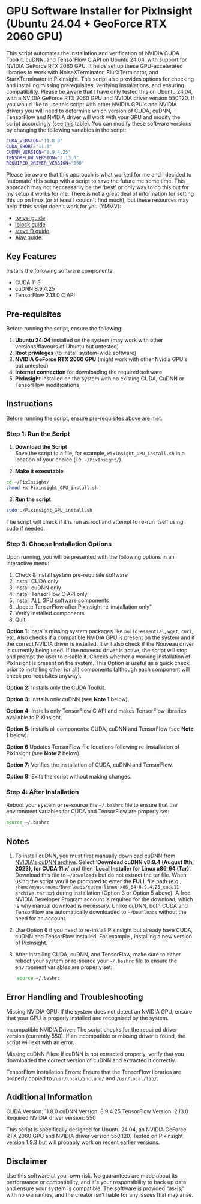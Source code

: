# GPU Software Installer for PixInsight (Ubuntu 24.04 + GeoForce RTX 2060 GPU)

This script automates the installation and verification of NVIDIA CUDA Toolkit, cuDNN, and TensorFlow C API on Ubuntu 24.04, with support for NVIDIA GeForce RTX 2060 GPU. It helps set up these GPU-accelerated libraries to work with NoiseXTerminator, BlurXTerminator, and StarXTerminator in PixInsight. This script also provides options for checking and installing missing prerequisites, verifying installations, and ensuring compatibility. Please be aware that I have only tested this on Ubuntu 24.04, with a NVIDIA GeForce RTX 2060 GPU and NVIDIA driver version 550.120. If you would like to use this script with other NVIDIA GPU's and NVIDIA drivers you will need to determine which version of CUDA, cuDNN, TensorFlow and NVIDIA driver will work with your GPU and modify the script accordingly (see [this](https://www.tensorflow.org/install/source#gpu) table). You can modify these software versions by changing the following variables in the script:

```bash
CUDA_VERSION="11.8.0"
CUDA_SHORT="11.8"
CUDNN_VERSION="8.9.4.25"
TENSORFLOW_VERSION="2.13.0"
REQUIRED_DRIVER_VERSION="550"
```

Please be aware that this approach is what worked for me and I decided to 'automate' this setup with a script to save the future me some time. This approach may not neccessarily be the 'best' or only way to do this but for my setup it works for me. There is not a great deal of information for setting this up on linux (or at least I couldn't find much), but these resources may help if this script doen't work for you (YMMV):

- [twivel guide](https://pixinsight.com/forum/index.php?threads/procedure-to-enable-gpu-acceleration-for-bxt-starnet-etc-within-linux-mint-with-a-supported-nvidia-graphics-card.23356/)
- [lblock guide](https://pixinsight.com/forum/index.php?threads/gpu-acceleration-for-pixinsight-with-linux-kubuntu-or-ubuntu-using-rc-astro-tools-eg-starxterminator-or-starnet.22163/)
- [steve D guide](https://pixinsight.com/forum/index.php?threads/how-to-gpu-accelerate-starxterminator-and-starnet2-on-linux.19773/)
- [Ajay guide](https://pixinsight.com/forum/index.php?threads/gpu-accelerated-starnet-v2-working-with-cuda-and-libtensorflow-gpu-under-linux.18180/)

## Key Features
Installs the following software components:
- CUDA 11.8
- cuDNN 8.9.4.25
- TensorFlow 2.13.0 C API

## **Pre-requisites**

Before running the script, ensure the following:
1. **Ubuntu 24.04** installed on the system (may work with other versions/flavours of Ubuntu but untested)
2. **Root privileges** (to install system-wide software)
3. **NVIDIA GeForce RTX 2060 GPU** (might work with other Nvidia GPU's but untested)
4. **Internet connection** for downloading the required software
5. **PixInsight** installed on the system with no existing CUDA, CuDNN or TensorFlow modifications

## **Instructions**

Before running the script, ensure pre-requisites above are met.

### Step 1: Run the Script
1. **Download the Script**  
Save the script to a file, for example, `Pixinsight_GPU_install.sh` in a location of your choice (i.e. `~/PixInsight/`).

2. **Make it executable**
```bash
cd ~/PixInsight/
chmod +x Pixinsight_GPU_install.sh
```

3. **Run the script**
```bash
sudo ./Pixinsight_GPU_install.sh
```

The script will check if it is run as root and attempt to re-run itself using sudo if needed.

### Step 3: Choose Installation Options

Upon running, you will be presented with the following options in an interactive menu:

1) Check & install system pre-requisite software
2) Install CUDA only
3) Install cuDNN only
4) Install TensorFlow C API only
5) Install ALL GPU software components
6) Update TensorFlow after PixInsight re-installation only" 
7) Verify installed components
8) Quit

**Option 1:** Installs missing system packages like `build-essential`, `wget`, `curl`, etc. Also checks if a compatible NVIDIA GPU is present on the system and if the correct NVIDIA driver is installed. It will also check if the Nouveau driver is currently being used. If the nouveau driver is active, the script will stop and prompt the user to disable it. Checks whether a working installation of PixInsight is present on the system. This Option is useful as a quick check prior to installing other (or all) components (although each component will check pre-requisites anyway). 

**Option 2:** Installs only the CUDA Toolkit.

**Option 3:** Installs only cuDNN (see **Note 1** below).

**Option 4:** Installs only TensorFlow C API and makes TensorFlow libraries available to PiXinsight.

**Option 5:** Installs all components: CUDA, cuDNN and TensorFlow (see **Note 1** below).

**Option 6** Updates TensorFlow file locations following re-installation of PixInsight (see **Note 2** below).

**Option 7:** Verifies the installation of CUDA, cuDNN and TensorFlow.

**Option 8:** Exits the script without making changes.

### Step 4: After Installation

Reboot your system or re-source the `~/.bashrc` file to ensure that the environment variables for CUDA and TensorFlow are properly set:

```bash
source ~/.bashrc
```

## Notes

1. To install cuDNN, you must first manually download cuDNN from [NVIDIA's cuDNN archive](https://developer.nvidia.com/rdp/cudnn-archive).  Select '**Download cuDNN v8.9.4 (August 8th, 2023), for CUDA 11.x**' and then '**Local Installer for Linux x86_64 (Tar)**'. Download this file to `~/Downloads` but do not extract the tar file. When using the script you’ll be prompted to enter the **FULL** file path (e.g., `/home/myusername/Downloads/cudnn-linux-x86_64-8.9.4.25_cuda11-archive.tar.xz`) during installation (Option 3 or Option 5 above). A free NVIDIA Developer Program account is required for the download, which is why manual download is necessary. Unlike cuDNN, both CUDA and TensorFlow are automatically downloaded to `~/Downloads` without the need for an account.

2. Use Option 6 if you need to re-install PixInsight but already have CUDA, cuDNN and TensorFlow installed. For example , installing a new version of PixInsight. 

3. After installing CUDA, cuDNN, and TensorFlow, make sure to either reboot your system or re-source your `~/.bashrc` file to ensure the environment variables are properly set:

```bash
    source ~/.bashrc
```

## Error Handling and Troubleshooting

Missing NVIDIA GPU: If the system does not detect an NVIDIA GPU, ensure that your GPU is properly installed and recognised by the system.

Incompatible NVIDIA Driver: The script checks for the required driver version (currently 550). If an incompatible or missing driver is found, the script will exit with an error.

Missing cuDNN Files: If cuDNN is not extracted properly, verify that you downloaded the correct version of cuDNN and extracted it correctly.

TensorFlow Installation Errors: Ensure that the TensorFlow libraries are properly copied to `/usr/local/include/` and `/usr/local/lib/`.

## Additional Information

CUDA Version: 11.8.0
cuDNN Version: 8.9.4.25
TensorFlow Version: 2.13.0
Required NVIDIA driver version: 550

This script is specifically designed for Ubuntu 24.04, an NVIDIA GeForce RTX 2060 GPU and NVIDIA driver version 550.120. Tested on PixInsight version 1.9.3 but will probably work on recent earlier versions.

## **Disclaimer**

Use this software at your own risk. No guarantees are made about its performance or compatibility, and it's your responsibility to back up data and ensure your system is compatible. The software is provided "as-is," with no warranties, and the creator isn't liable for any issues that may arise.




